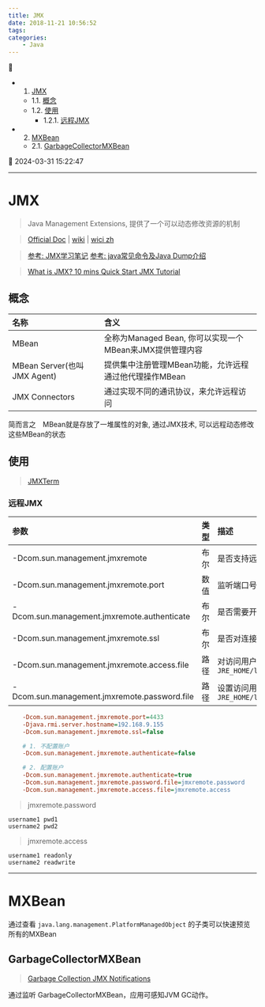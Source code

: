 ```yaml
---
title: JMX
date: 2018-11-21 10:56:52
tags: 
categories: 
    - Java
---
```


💠

- 1. [JMX](#jmx)
    - 1.1. [概念](#概念)
    - 1.2. [使用](#使用)
        - 1.2.1. [远程JMX](#远程jmx)
- 2. [MXBean](#mxbean)
    - 2.1. [GarbageCollectorMXBean](#garbagecollectormxbean)

💠 2024-03-31 15:22:47
****************************************

# JMX
> Java Management Extensions, 提供了一个可以动态修改资源的机制

> [Official Doc](https://www.oracle.com/technetwork/java/javase/tech/javamanagement-140525.html) | [wiki](https://en.wikipedia.org/wiki/Java_Management_Extensions) | [wici zh](https://zh.wikipedia.org/zh-hans/JMX)

> [参考: JMX学习笔记](https://www.jianshu.com/p/414647c1179e)
> [参考: java常见命令及Java Dump介绍](http://www.cnblogs.com/kongzhongqijing/articles/5534624.html)

> [What is JMX? 10 mins Quick Start JMX Tutorial](https://www.journaldev.com/1352/what-is-jmx-mbean-jconsole-tutorial)

## 概念

| 名称 | 含义 |
|:----|:----|
| MBean | 全称为Managed Bean, 你可以实现一个MBean来JMX提供管理内容 |
| MBean Server(也叫JMX Agent) | 提供集中注册管理MBean功能，允许远程通过他代理操作MBean |
| JMX Connectors | 通过实现不同的通讯协议，来允许远程访问 | 

简而言之　MBean就是存放了一堆属性的对象, 通过JMX技术, 可以远程动态修改这些MBean的状态

## 使用
> [JMXTerm](https://www.baeldung.com/java-jmxterm-external-debugging)

### 远程JMX

| 参数 | 类型 | 描述 |
|:---|:---|:---|
| -Dcom.sun.management.jmxremote | 布尔 | 是否支持远程JMX访问，默认true |
| -Dcom.sun.management.jmxremote.port | 数值 | 监听端口号，方便远程访问 |
| -Dcom.sun.management.jmxremote.authenticate | 布尔 |  是否需要开启用户认证,默认开启
| -Dcom.sun.management.jmxremote.ssl | 布尔 | 是否对连接开启SSL加密，默认开启
| -Dcom.sun.management.jmxremote.access.file | 路径 | 对访问用户的权限授权的文件的路径，默认路径 `JRE_HOME/lib/management/jmxremote.access`
| -Dcom.sun.management.jmxremote.password.file | 路径 | 设置访问用户的用户名和密码，默认路径 `JRE_HOME/lib/management/jmxremote.password`

```ini
    -Dcom.sun.management.jmxremote.port=4433
    -Djava.rmi.server.hostname=192.168.9.155
    -Dcom.sun.management.jmxremote.ssl=false

    # 1. 不配置账户
    -Dcom.sun.management.jmxremote.authenticate=false

    # 2. 配置账户
    -Dcom.sun.management.jmxremote.authenticate=true
    -Dcom.sun.management.jmxremote.password.file=jmxremote.password
    -Dcom.sun.management.jmxremote.access.file=jmxremote.access
```

> jmxremote.password
```
username1 pwd1
username2 pwd2
```
> jmxremote.access
```
username1 readonly
username2 readwrite
```

************************

# MXBean 
通过查看 `java.lang.management.PlatformManagedObject` 的子类可以快速预览所有的MXBean


## GarbageCollectorMXBean
> [Garbage Collection JMX Notifications](http://www.fasterj.com/articles/gcnotifs.shtml)

通过监听 GarbageCollectorMXBean，应用可感知JVM GC动作。

